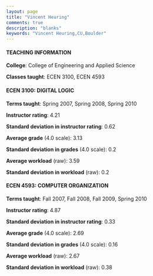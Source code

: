 ```yaml
---
layout: page
title: "Vincent Heuring" 
comments: true
description: "blanks"
keywords: "Vincent Heuring,CU,Boulder"
---
```

<head>
<script src="https://ajax.googleapis.com/ajax/libs/jquery/2.1.3/jquery.min.js"></script>
<script src="https://dl.dropboxusercontent.com/s/pc42nxpaw1ea4o9/highcharts.js?dl=0"></script>
<!-- <script src="../assets/js/highcharts.js"></script> -->
<style type="text/css">@font-face {
	font-family: "Bebas Neue";
	src: url(https://www.filehosting.org/file/details/544349/BebasNeue Regular.otf) format("opentype");
	}
	h1.Bebas { 
		font-family: "Bebas Neue", Verdana, Tahoma;
	}
</style>
</head>
	   
#### TEACHING INFORMATION

**College**: College of Engineering and Applied Science

**Classes taught**: ECEN 3100, ECEN 4593

#### ECEN 3100: DIGITAL LOGIC

**Terms taught**: Spring 2007, Spring 2008, Spring 2010

**Instructor rating**: 4.21

**Standard deviation in instructor rating**: 0.62

**Average grade** (4.0 scale): 3.13

**Standard deviation in grades** (4.0 scale): 0.2

**Average workload** (raw): 3.59

**Standard deviation in workload** (raw): 0.2

#### ECEN 4593: COMPUTER ORGANIZATION

**Terms taught**: Fall 2007, Fall 2008, Fall 2009, Spring 2010

**Instructor rating**: 4.87

**Standard deviation in instructor rating**: 0.33

**Average grade** (4.0 scale): 2.69

**Standard deviation in grades** (4.0 scale): 0.16

**Average workload** (raw): 2.67

**Standard deviation in workload** (raw): 0.38

